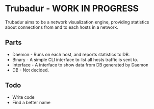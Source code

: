 # Trubadur - WORK IN PROGRESS
Trubadur aims to be a network visualization engine, providing statistics about connections from and to each hosts in a network. 

## Parts
 * Daemon - Runs on each host, and reports statistics to DB.
 * Binary - A simple CLI interface to list all hosts traffic is sent to.
 * Interface - A interface to show data from DB generated by Daemon
 * DB - Not decided.

## Todo
 * Write code
 * Find a better name
